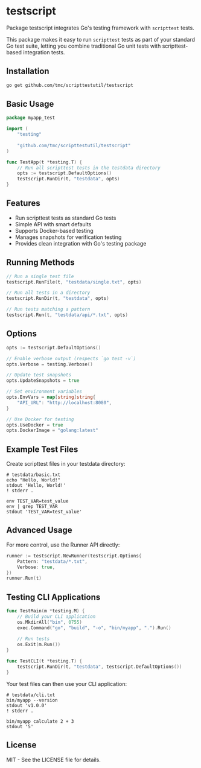 # testscript

Package testscript integrates Go's testing framework with `scripttest` tests.

This package makes it easy to run `scripttest` tests as part of your standard Go test suite,
letting you combine traditional Go unit tests with scripttest-based integration tests.

## Installation

```bash
go get github.com/tmc/scripttestutil/testscript
```

## Basic Usage

```go
package myapp_test

import (
	"testing"
	
	"github.com/tmc/scripttestutil/testscript"
)

func TestApp(t *testing.T) {
	// Run all scripttest tests in the testdata directory
	opts := testscript.DefaultOptions()
	testscript.RunDir(t, "testdata", opts)
}
```

## Features

- Run scripttest tests as standard Go tests
- Simple API with smart defaults
- Supports Docker-based testing
- Manages snapshots for verification testing
- Provides clean integration with Go's testing package

## Running Methods

```go
// Run a single test file
testscript.RunFile(t, "testdata/single.txt", opts)

// Run all tests in a directory
testscript.RunDir(t, "testdata", opts)

// Run tests matching a pattern
testscript.Run(t, "testdata/api/*.txt", opts)
```

## Options

```go
opts := testscript.DefaultOptions()

// Enable verbose output (respects `go test -v`)
opts.Verbose = testing.Verbose()

// Update test snapshots
opts.UpdateSnapshots = true

// Set environment variables
opts.EnvVars = map[string]string{
	"API_URL": "http://localhost:8080",
}

// Use Docker for testing
opts.UseDocker = true
opts.DockerImage = "golang:latest"
```

## Example Test Files

Create scripttest files in your testdata directory:

```
# testdata/basic.txt
echo "Hello, World!"
stdout 'Hello, World!'
! stderr .

env TEST_VAR=test_value
env | grep TEST_VAR
stdout 'TEST_VAR=test_value'
```

## Advanced Usage

For more control, use the Runner API directly:

```go
runner := testscript.NewRunner(testscript.Options{
	Pattern: "testdata/*.txt",
	Verbose: true,
})
runner.Run(t)
```

## Testing CLI Applications

```go
func TestMain(m *testing.M) {
	// Build your CLI application
	os.MkdirAll("bin", 0755)
	exec.Command("go", "build", "-o", "bin/myapp", ".").Run()
	
	// Run tests
	os.Exit(m.Run())
}

func TestCLI(t *testing.T) {
	testscript.RunDir(t, "testdata", testscript.DefaultOptions())
}
```

Your test files can then use your CLI application:

```
# testdata/cli.txt
bin/myapp --version
stdout 'v1.0.0'
! stderr .

bin/myapp calculate 2 + 3
stdout '5'
```

## License

MIT - See the LICENSE file for details.